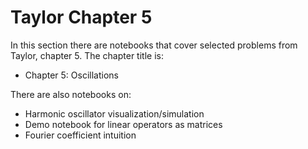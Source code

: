 # Taylor Chapter 5

In this section there are notebooks that cover selected problems from Taylor, chapter 5. The chapter title is:
* Chapter 5: Oscillations

There are also notebooks on:
* Harmonic oscillator visualization/simulation
* Demo notebook for linear operators as matrices
* Fourier coefficient intuition
